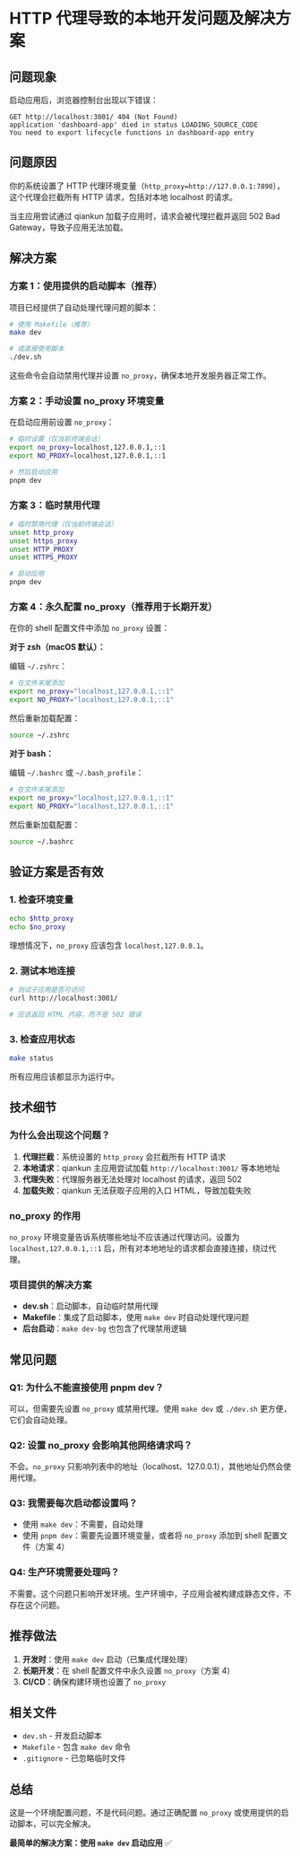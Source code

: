 # HTTP 代理导致的本地开发问题及解决方案

## 问题现象

启动应用后，浏览器控制台出现以下错误：

```
GET http://localhost:3001/ 404 (Not Found)
application 'dashboard-app' died in status LOADING_SOURCE_CODE
You need to export lifecycle functions in dashboard-app entry
```

## 问题原因

你的系统设置了 HTTP 代理环境变量（`http_proxy=http://127.0.0.1:7890`），这个代理会拦截所有 HTTP 请求，包括对本地 localhost 的请求。

当主应用尝试通过 qiankun 加载子应用时，请求会被代理拦截并返回 502 Bad Gateway，导致子应用无法加载。

## 解决方案

### 方案 1：使用提供的启动脚本（推荐）

项目已经提供了自动处理代理问题的脚本：

```bash
# 使用 Makefile（推荐）
make dev

# 或直接使用脚本
./dev.sh
```

这些命令会自动禁用代理并设置 `no_proxy`，确保本地开发服务器正常工作。

### 方案 2：手动设置 no_proxy 环境变量

在启动应用前设置 `no_proxy`：

```bash
# 临时设置（仅当前终端会话）
export no_proxy=localhost,127.0.0.1,::1
export NO_PROXY=localhost,127.0.0.1,::1

# 然后启动应用
pnpm dev
```

### 方案 3：临时禁用代理

```bash
# 临时禁用代理（仅当前终端会话）
unset http_proxy
unset https_proxy
unset HTTP_PROXY
unset HTTPS_PROXY

# 启动应用
pnpm dev
```

### 方案 4：永久配置 no_proxy（推荐用于长期开发）

在你的 shell 配置文件中添加 `no_proxy` 设置：

**对于 zsh（macOS 默认）：**

编辑 `~/.zshrc`：

```bash
# 在文件末尾添加
export no_proxy="localhost,127.0.0.1,::1"
export NO_PROXY="localhost,127.0.0.1,::1"
```

然后重新加载配置：

```bash
source ~/.zshrc
```

**对于 bash：**

编辑 `~/.bashrc` 或 `~/.bash_profile`：

```bash
# 在文件末尾添加
export no_proxy="localhost,127.0.0.1,::1"
export NO_PROXY="localhost,127.0.0.1,::1"
```

然后重新加载配置：

```bash
source ~/.bashrc
```

## 验证方案是否有效

### 1. 检查环境变量

```bash
echo $http_proxy
echo $no_proxy
```

理想情况下，`no_proxy` 应该包含 `localhost,127.0.0.1`。

### 2. 测试本地连接

```bash
# 测试子应用是否可访问
curl http://localhost:3001/

# 应该返回 HTML 内容，而不是 502 错误
```

### 3. 检查应用状态

```bash
make status
```

所有应用应该都显示为运行中。

## 技术细节

### 为什么会出现这个问题？

1. **代理拦截**：系统设置的 `http_proxy` 会拦截所有 HTTP 请求
2. **本地请求**：qiankun 主应用尝试加载 `http://localhost:3001/` 等本地地址
3. **代理失败**：代理服务器无法处理对 localhost 的请求，返回 502
4. **加载失败**：qiankun 无法获取子应用的入口 HTML，导致加载失败

### no_proxy 的作用

`no_proxy` 环境变量告诉系统哪些地址不应该通过代理访问。设置为 `localhost,127.0.0.1,::1` 后，所有对本地地址的请求都会直接连接，绕过代理。

### 项目提供的解决方案

- **dev.sh**：启动脚本，自动临时禁用代理
- **Makefile**：集成了启动脚本，使用 `make dev` 时自动处理代理问题
- **后台启动**：`make dev-bg` 也包含了代理禁用逻辑

## 常见问题

### Q1: 为什么不能直接使用 pnpm dev？

可以，但需要先设置 `no_proxy` 或禁用代理。使用 `make dev` 或 `./dev.sh` 更方便，它们会自动处理。

### Q2: 设置 no_proxy 会影响其他网络请求吗？

不会。`no_proxy` 只影响列表中的地址（localhost、127.0.0.1），其他地址仍然会使用代理。

### Q3: 我需要每次启动都设置吗？

- 使用 `make dev`：不需要，自动处理
- 使用 `pnpm dev`：需要先设置环境变量，或者将 `no_proxy` 添加到 shell 配置文件（方案 4）

### Q4: 生产环境需要处理吗？

不需要。这个问题只影响开发环境。生产环境中，子应用会被构建成静态文件，不存在这个问题。

## 推荐做法

1. **开发时**：使用 `make dev` 启动（已集成代理处理）
2. **长期开发**：在 shell 配置文件中永久设置 `no_proxy`（方案 4）
3. **CI/CD**：确保构建环境也设置了 `no_proxy`

## 相关文件

- `dev.sh` - 开发启动脚本
- `Makefile` - 包含 `make dev` 命令
- `.gitignore` - 已忽略临时文件

## 总结

这是一个环境配置问题，不是代码问题。通过正确配置 `no_proxy` 或使用提供的启动脚本，可以完全解决。

**最简单的解决方案：使用 `make dev` 启动应用** ✅
